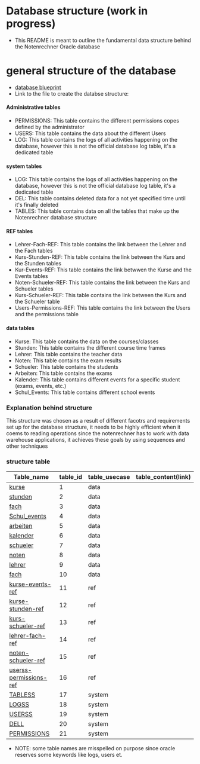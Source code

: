 # Database structure (work in progress)
- This README is meant to outline the fundamental  data structure behind the Notenrechner Oracle database

# general structure of the database
- [database blueprint](./linked_resources/tables/blueprint.drawio)
- Link to the file to create the databse structure: 

#### Administrative tables
- PERMISSIONS: This table contains the different permissions copes defined by the administrator
- USERS: This table contains the data about the different Users
- LOG: This table contains the logs of all activities happening on the database, however this is not the official database log table, it's a dedicated table

#### system tables
- LOG: This table contains the logs of all activities happening on the database, however this is not the official database log table, it's a dedicated table
- DEL: This table contains deleted data for a not yet specified time until it's finally deleted
- TABLES: This table contains data on all the tables that make up the Notenrechner database structure

#### REF tables
- Lehrer-Fach-REF: This table contains the link between the Lehrer and the Fach tables
- Kurs-Stunden-REF: This table contains the link between the Kurs and the Stunden tables
- Kur-Events-REF: This table contains the link betwwen the Kurse and the Events tables
- Noten-Schueler-REF: This table contains the link between the Kurs and Schueler tables
- Kurs-Schueler-REF: This table contains the link between the Kurs and the Schueler table
- Users-Permissions-REF: This table contains the link between the Users and the permissions table

#### data tables
- Kurse: This table contains the data on the courses/classes
- Stunden: This table contains the different course time frames
- Lehrer: This table contains the teacher data
- Noten: This table contains the exam results
- Schueler: This table contains the students
- Arbeiten: This table contains the exams
- Kalender: This table contains different events for a specific student (exams, events, etc.)
- Schul_Events: This table contains different school events

### Explanation behind structure
This structure was chosen as a result of different facotrs and requirements set up for the database structure, it needs to be highly efficient when it coems to reading operations since the notenrechner has to work with data warehouse applications, it achieves these goals by using sequences and other techniques


### structure table

| Table_name                                                                        | table_id | table_usecase | table_content(link) |
|-----------------------------------------------------------------------------------|----------|---------------|---------------------|
| [kurse](./linked_resources/tables/data/kurse.md)                                  | 1        | data          |                     |
| [stunden](./linked_resources/tables/data/stunden.md)                              | 2        | data          |                     |
| [fach](./linked_resources/tables/data/fach.md)                                    | 3        | data          |                     |
| [Schul_events](./linked_resources/tables/data/schul_events.md)                    | 4        | data          |                     |
| [arbeiten](./linked_resources/tables/data/arbeiten.md)                            | 5        | data          |                     |
| [kalender](./linked_resources/tables/data/kalender.md)                            | 6        | data          |                     |
| [schueler](./linked_resources/tables/data/schueler.md)                            | 7        | data          |                     |
| [noten](./linked_resources/tables/data/noten.md)                                  | 8        | data          |                     |
| [lehrer](./linked_resources/tables/data/lehrer.md)                                | 9        | data          |                     |
| [fach](./linked_resources/tables/data/fach.md)                                    | 10       | data          |                     |
| [kurse-events-ref](./linked_resources/tables/ref/kurse-events-ref.md)             | 11       | ref           |                     |
| [kurse-stunden-ref](./linked_resources/tables/ref/kurse-stunden-ref.md)           | 12       | ref           |                     |
| [kurs-schueler-ref](./linked_resources/tables/ref/kurs-schueler-ref.md)           | 13       | ref           |                     |
| [lehrer-fach-ref](./linked_resources/tables/ref/lehrer-fach-ref.md)               | 14       | ref           |                     |
| [noten-schueler-ref](./linked_resources/tables/ref/noten-schueler-ref.md)         | 15       | ref           |                     |
| [userss-permissions-ref](./linked_resources/tables/ref/userss-permissions-ref.md) | 16       | ref           |                     |
| [TABLESS](./linked_resources/tables/sys/TABLESS.md)                               | 17       | system        |                     |
| [LOGSS](./linked_resources/tables/sys/LOGSS.md)                                   | 18       | system        |                     |
| [USERSS](./linked_resources/tables/sys/USERSS.md)                                 | 19       | system        |                     |
| [DELL](./linked_resources/tables/sys/DELL.md)                                     | 20       | system        |                     |
| [PERMISSIONS](./linked_resources/tables/sys/PERMISSIONS.md)                       | 21       | system        |                     |

- NOTE: some table names are misspelled on purpose since oracle reserves some keywords like logs, users et.